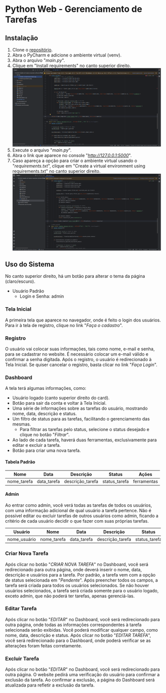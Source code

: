 # Python Web - Gerenciamento de Tarefas

## Instalação
1. Clone o [repositório](https://github.com/OJooohn/2024-trabalho-a2-topicos-especiais-software).
2. Abra o PyCharm e adicione o ambiente virtual (venv).
3. Abra o arquivo "_main.py_".
4. Clique em "Install requirements" no canto superior direito.
![Install requirements.png](img%2FInstall%20requirements.png)
5. Execute o arquivo "_main.py_".
6. Abra o link que aparece no console "_http://127.0.0.1:5000_".
7. Caso apareça a opção para criar o ambiente virtual usando o "_requirements.txt_", clique em "Create a virtual environment using requirements.txt" no canto superior direito.
![Create a virtual environment.png](img%2FCreate%20a%20virtual%20environment.png)

## Uso do Sistema
No canto superior direito, há um botão para alterar o tema da página (claro/escuro).

- Usuário Padrão
  - Login e Senha: admin

### Tela Inicial
A primeira tela que aparece no navegador, onde é feito o login dos usuários. 
Para ir à tela de registro, clique no link "_Faça o cadastro_".

### Registro
O usuário vai colocar suas informações, tais como nome, e-mail e senha, para se cadastrar no website. 
É necessário colocar um e-mail válido e confirmar a senha digitada. Após o registro, 
o usuário é redirecionado à Tela Inicial. Se quiser cancelar o registro, basta clicar no link "_Faça Login_".

### Dashboard
A tela terá algumas informações, como:
- Usuário logado (canto superior direito do card).
- Botão para sair da conta e voltar à Tela Inicial.
- Uma série de informações sobre as tarefas do usuário, mostrando nome, data, descrição e status.
- Um filtro de status para as tarefas, facilitando o gerenciamento das mesmas.
  - Para filtrar as tarefas pelo status, selecione o status desejado e clique no botão "_Filtrar_".
- Ao lado de cada tarefa, haverá duas ferramentas, exclusivamente para editar e excluir a tarefa.
- Botão para criar uma nova tarefa.

#### Tabela Padrão
Nome |    Data     |    Descrição     |    Status     | Ações
:---------:|:-----------:|:----------------:|:-------------:|:-------:
nome_tarefa | data_tarefa | descrição_tarefa | status_tarefa | ferramentas

#### Admin
Ao entrar como admin, você verá todas as tarefas de todos os usuários, com uma informação adicional 
de qual usuário a tarefa pertence. Não é possível editar ou excluir tarefas de outros usuários como admin, 
ficando a critério de cada usuário decidir o que fazer com suas próprias tarefas.

Usuário |    Nome     |    Data     | Descrição | Status
:---------: |:-----------:|:-----------:| :-------:|:---------:
nome_usuário | nome_tarefa | data_tarefa | descrição_tarefa | status_tarefa

### Criar Nova Tarefa
Após clicar no botão "_CRIAR NOVA TAREFA_" no Dashboard, você será redirecionado para outra página, 
onde deverá inserir o nome, data, descrição e usuários para a tarefa. 
Por padrão, a tarefa vem com a opção de status selecionada em "_Pendente_". 
Após preencher todos os campos, a tarefa será criada para todos os usuários selecionados. 
Se não houver usuários selecionados, a tarefa será criada somente para o usuário logado, exceto admin, 
que não poderá ter tarefas, apenas gerenciá-las.

### Editar Tarefa
Após clicar no botão "_EDITAR_" no Dashboard, você será redirecionado para outra página, 
onde todas as informações correspondentes à tarefa selecionada serão exibidas. 
Você poderá modificar qualquer campo, como nome, data, descrição e status. Após clicar no botão "_EDITAR TAREFA_", você será redirecionado para o Dashboard, onde poderá verificar se as alterações foram feitas corretamente.

### Excluir Tarefa
Após clicar no botão "_EDITAR_" no Dashboard, você será redirecionado para outra página. 
O website pedirá uma verificação do usuário para confirmar a exclusão da tarefa. 
Ao confirmar a exclusão, a página do Dashboard será atualizada para refletir a exclusão da tarefa.
